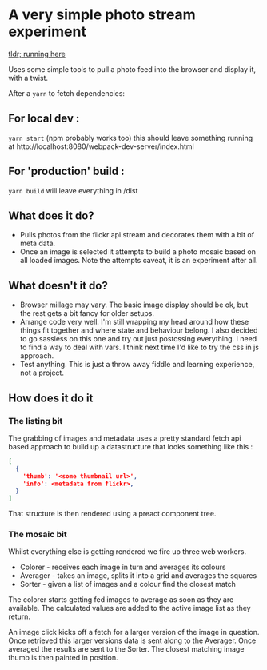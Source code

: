 # A very simple photo stream experiment

[tldr; running here](https://notmodified.github.io/photo-experiment/)

Uses some simple tools to pull a photo feed into the browser and display it, with a twist.


After a `yarn` to fetch dependencies:

## For local dev :
`yarn start` (npm probably works too) this should leave something running at http://localhost:8080/webpack-dev-server/index.html

## For 'production' build :
`yarn build` will leave everything in /dist

## What does it do?
* Pulls photos from the flickr api stream and decorates them with a bit of meta data.
* Once an image is selected it attempts to build a photo mosaic based on all loaded images. Note the attempts caveat, it is an experiment after all.

## What doesn't it do?
* Browser millage may vary. The basic image display should be ok, but the rest gets a bit fancy for older setups.
* Arrange code very well. I'm still wrapping my head around how these things fit together and where state and behaviour belong. I also decided to go sassless on this one and try out just postcssing everything. I need to find a way to deal with vars. I think next time I'd like to try the css in js approach.
* Test anything. This is just a throw away fiddle and learning experience, not a project.

## How does it do it

### The listing bit
The grabbing of images and metadata uses a pretty standard fetch api based approach to build up a datastructure that looks something like this :
```json
[
  {
    'thumb': '<some thumbnail url>',
    'info': <metadata from flickr>,
  }
]
```

That structure is then rendered using a preact component tree.


### The mosaic bit
Whilst everything else is getting rendered we fire up three web workers.
* Colorer - receives each image in turn and averages its colours
* Averager - takes an image, splits it into a grid and averages the squares
* Sorter - given a list of images and a colour find the closest match

The colorer starts getting fed images to average as soon as they are available. The calculated values are added to the active image list as they return.

An image click kicks off a fetch for a larger version of the image in question. Once retrieved this larger versions data is sent along to the Averager. Once averaged the results are sent to the Sorter. The closest matching image thumb is then painted in position.

